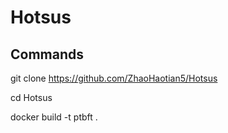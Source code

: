 # Hotsus

## Commands

git clone https://github.com/ZhaoHaotian5/Hotsus

cd Hotsus

docker build -t ptbft .
